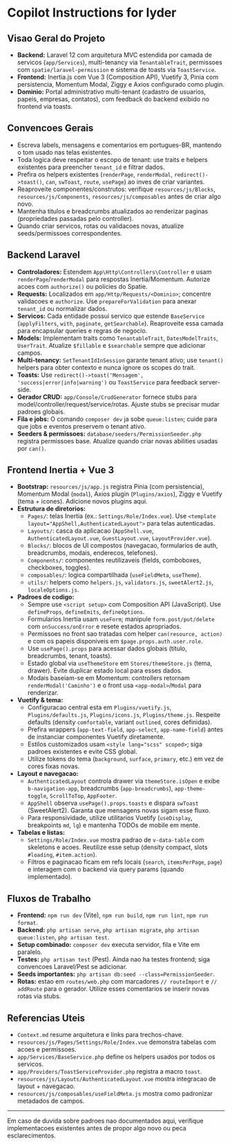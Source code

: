 # Copilot Instructions for lyder

## Visao Geral do Projeto
- **Backend:** Laravel 12 com arquitetura MVC estendida por camada de servicos (`app/Services`), multi-tenancy via `TenantableTrait`, permissoes com `spatie/laravel-permission` e sistema de toasts via `ToastService`.
- **Frontend:** Inertia.js com Vue 3 (Composition API), Vuetify 3, Pinia com persistencia, Momentum Modal, Ziggy e Axios configurado como plugin.
- **Dominio:** Portal administrativo multi-tenant (cadastro de usuarios, papeis, empresas, contatos), com feedback do backend exibido no frontend via toasts.

## Convencoes Gerais
- Escreva labels, mensagens e comentarios em portugues-BR, mantendo o tom usado nas telas existentes.
- Toda logica deve respeitar o escopo de tenant: use traits e helpers existentes para preencher `tenant_id` e filtrar dados.
- Prefira os helpers existentes (`renderPage`, `renderModal`, `redirect()->toast()`, `can`, `swToast`, `route`, `usePage`) ao inves de criar variantes.
- Reaproveite componentes/construtos: verifique `resources/js/Blocks`, `resources/js/Components`, `resources/js/composables` antes de criar algo novo.
- Mantenha titulos e breadcrumbs atualizados ao renderizar paginas (propriedades passadas pelo controller).
- Quando criar servicos, rotas ou validacoes novas, atualize seeds/permissoes correspondentes.

## Backend Laravel
- **Controladores:** Estendem `App\Http\Controllers\Controller` e usam `renderPage`/`renderModal` para respostas Inertia/Momentum. Autorize acoes com `authorize()` ou policies do Spatie.
- **Requests:** Localizados em `app/Http/Requests/<Dominio>`; concentre validacoes e `authorize`. Use `prepareForValidation` para anexar `tenant_id` ou normalizar dados.
- **Servicos:** Cada entidade possui servico que estende `BaseService` (`applyFilters`, `with`, `paginate`, `getSearchable`). Reaproveite essa camada para encapsular queries e regras de negocio.
- **Models:** Implementam traits como `TenantableTrait`, `DatesModelTraits`, `UserTrait`. Atualize `$fillable` e `$searchable` sempre que adicionar campos.
- **Multi-tenancy:** `SetTenantIdInSession` garante tenant ativo; use `tenant()` helpers para obter contexto e nunca ignore os scopes do trait.
- **Toasts:** Use `redirect()->toast('Mensagem', 'success|error|info|warning')` ou `ToastService` para feedback server-side.
- **Gerador CRUD:** `app/Console/CrudGenerator` fornece stubs para model/controller/request/service/rotas. Ajuste stubs se precisar mudar padroes globais.
- **Fila e jobs:** O comando `composer dev` ja sobe `queue:listen`; cuide para que jobs e eventos preservem o tenant ativo.
- **Seeders & permissoes:** `database/seeders/PermissionSeeder.php` registra permissoes base. Atualize quando criar novas abilities usadas por `can()`.

## Frontend Inertia + Vue 3
- **Bootstrap:** `resources/js/app.js` registra Pinia (com persistencia), Momentum Modal (`modal`), Axios plugin (`Plugins/axios`), Ziggy e Vuetify (tema + icones). Adicione novos plugins aqui.
- **Estrutura de diretorios:**
  - `Pages/`: telas Inertia (ex.: `Settings/Role/Index.vue`). Use `<template layout="AppShell,AuthenticatedLayout">` para telas autenticadas.
  - `Layouts/`: casca da aplicacao (`AppShell.vue`, `AuthenticatedLayout.vue`, `GuestLayout.vue`, `LayoutProvider.vue`).
  - `Blocks/`: blocos de UI compostos (navegacao, formularios de auth, breadcrumbs, modais, enderecos, telefones).
  - `Components/`: componentes reutilizaveis (fields, comboboxes, checkboxes, toggles).
  - `composables/`: logica compartilhada (`useFieldMeta`, `useTheme`).
  - `utils/`: helpers como `helpers.js`, `validators.js`, `sweetAlert2.js`, `localeOptions.js`.
- **Padroes de codigo:**
  - Sempre use `<script setup>` com Composition API (JavaScript). Use `defineProps`, `defineEmits`, `defineOptions`.
  - Formularios Inertia usam `useForm`; manipule `form.post/put/delete` com `onSuccess/onError` e resete estados apropriados.
  - Permissoes no front sao tratadas com helper `can(resource, action)` e com os papeis disponiveis em `$page.props.auth.user.role`.
  - Use `usePage().props` para acessar dados globais (titulo, breadcrumbs, tenant, toasts).
  - Estado global via `useThemeStore` em `Stores/themeStore.js` (tema, drawer). Evite duplicar estado local para esses dados.
  - Modais baseiam-se em Momentum: controllers retornam `renderModal('Caminho')` e o front usa `<app-modal>`/`Modal` para renderizar.
- **Vuetify & tema:**
  - Configuracao central esta em `Plugins/vuetify.js`, `Plugins/defaults.js`, `Plugins/icons.js`, `Plugins/theme.js`. Respeite defaults (density `comfortable`, variant `outlined`, cores definidas).
  - Prefira wrappers (`app-text-field`, `app-select`, `app-name-field`) antes de instanciar componentes Vuetify diretamente.
  - Estilos customizados usam `<style lang="scss" scoped>`; siga padroes existentes e evite CSS global.
  - Utilize tokens do tema (`background`, `surface`, `primary`, etc.) em vez de cores fixas novas.
- **Layout e navegacao:**
  - `AuthenticatedLayout` controla drawer via `themeStore.isOpen` e exibe `b-navigation-app`, breadcrumbs (`app-breadcrumbs`), `app-theme-toggle`, `ScrollToTop`, `AppFooter`.
  - `AppShell` observa `usePage().props.toasts` e dispara `swToast` (SweetAlert2). Garanta que mensagens novas sigam esse fluxo.
  - Para responsividade, utilize utilitarios Vuetify (`useDisplay`, breakpoints `md`, `lg`) e mantenha TODOs de mobile em mente.
- **Tabelas e listas:**
  - `Settings/Role/Index.vue` mostra padrao de `v-data-table` com skeletons e acoes. Reutilize esse setup (density compact, slots `#loading`, `#item.action`).
  - Filtros e paginacao ficam em refs locais (`search`, `itemsPerPage`, `page`) e interagem com o backend via query params (quando implementado).

## Fluxos de Trabalho
- **Frontend:** `npm run dev` (Vite), `npm run build`, `npm run lint`, `npm run format`.
- **Backend:** `php artisan serve`, `php artisan migrate`, `php artisan queue:listen`, `php artisan test`.
- **Setup combinado:** `composer dev` executa servidor, fila e Vite em paralelo.
- **Testes:** `php artisan test` (Pest). Ainda nao ha testes frontend; siga convencoes Laravel/Pest se adicionar.
- **Seeds importantes:** `php artisan db:seed --class=PermissionSeeder`.
- **Rotas:** estao em `routes/web.php` com marcadores `// routeImport` e `// addRoute` para o gerador. Utilize esses comentarios se inserir novas rotas via stubs.

## Referencias Uteis
- `Context.md` resume arquitetura e links para trechos-chave.
- `resources/js/Pages/Settings/Role/Index.vue` demonstra tabelas com acoes e permissoes.
- `app/Services/BaseService.php` define os helpers usados por todos os servicos.
- `app/Providers/ToastServiceProvider.php` registra a macro `toast`.
- `resources/js/Layouts/AuthenticatedLayout.vue` mostra integracao de layout + navegacao.
- `resources/js/composables/useFieldMeta.js` mostra como padronizar metadados de campos.

---

Em caso de duvida sobre padroes nao documentados aqui, verifique implementacoes existentes antes de propor algo novo ou peca esclarecimentos.
